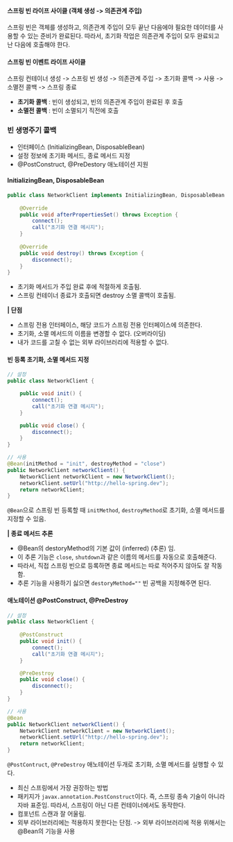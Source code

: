#### **스프링 빈 라이프 사이클** **(객체 생성 -> 의존관계 주입)**

스프링 빈은 객체를 생성하고, 의존관계 주입이 모두 끝난 다음에야 필요한 데이터를 사용할 수 있는 준비가 완료된다. 따라서, 초기화 작업은 의존관계 주입이 모두 완료되고 난 다음에 호출해야 한다.



#### 스프링 빈 이벤트 라이프 사이클

스프링 컨테이너 생성 -> 스프링 빈 생성 -> 의존관계 주입 -> 초기화 콜백 -> 사용 -> 소멸전 콜백 -> 스프링 종료

- **초기화 콜백** : 빈이 생성되고, 빈의 의존관계 주입이 완료된 후 호출
- **소멸전 콜백** : 빈이 소멸되기 직전에 호출



### 빈 생명주기 콜백

- 인터페이스 (InitializingBean, DisposableBean)
- 설정 정보에 초기화 메서드, 종료 메서드 지정
- @PostConstruct, @PreDestory 애노테이션 지원



#### InitializingBean, DisposableBean

```java
public class NetworkClient implements InitializingBean, DisposableBean {
    
    @Override
    public void afterPropertiesSet() throws Exception {
        connect();
        call("초기화 연결 메시지");
    }
    
    @Override
    public void destroy() throws Exception {
        disconnect();
    }
}
```

- 초기화 메서드가 주입 완료 후에 적절하게 호출됨.
- 스프링 컨테이너 종료가 호출되면 destroy 소멸 콜백이 호출됨.



**| 단점**

- 스프링 전용 인터페이스, 해당 코드가 스프링 전용 인터페이스에 의존한다.
- 초기화, 소멸 메서드의 이름을 변경할 수 없다. (오버라이딩)
- 내가 코드를 고칠 수 없는 외부 라이브러리에 적용할 수 없다.



#### 빈 등록 초기화, 소멸 메서드 지정

```java
// 설정
public class NetworkClient {

    public void init() {
        connect();
        call("초기화 연결 메시지");
    }

    public void close() {
        disconnect();
    }
}

// 사용
@Bean(initMethod = "init", destroyMethod = "close")
public NetworkClient networkClient() {
    NetworkClient networkClient = new NetworkClient();
    networkClient.setUrl("http://hello-spring.dev");
    return networkClient;
}
```

`@Bean`으로 스프링 빈 등록할 때 `initMethod`, `destroyMethod`로 초기화, 소멸 메서드를 지정할 수 있음.



**| 종료 메서드 추론**

- @Bean의 destoryMethod의 기본 값이 (inferred) (추론) 임.
- 이 추론 기능은 `close`, `shutdown`과 같은 이름의 메서드를 자동으로 호출해준다.
- 따라서, 직접 스프링 빈으로 등록하면 종료 메서드는 따로 적어주지 않아도 잘 작동함.
- 추론 기능을 사용하기 싫으면 `destoryMethod=""` 빈 공백을 지정해주면 된다.



#### 애노테이션 @PostConstruct, @PreDestroy

```java
// 설정
public class NetworkClient {
	
    @PostConstruct
    public void init() {
        connect();
        call("초기화 연결 메시지");
    }

    @PreDestroy
    public void close() {
        disconnect();
    }
}

// 사용
@Bean
public NetworkClient networkClient() {
    NetworkClient networkClient = new NetworkClient();
    networkClient.setUrl("http://hello-spring.dev");
    return networkClient;
}
```

`@PostContruct`, `@PreDestroy`  애노테이션 두개로 초기화, 소멸 메서드를 실행할 수 있다.



- 최신 스프링에서 가장 권장하는 방법
- 패키지가 `javax.annotation.PostConstruct`이다. 즉, 스프링 종속 기술이 아니라 자바 표준임. 따라서, 스프링이 아닌 다른 컨테이너에서도 동작한다.
- 컴포넌트 스캔과 잘 어울림.
- 외부 라이브러리에는 적용하지 못한다는 단점. -> 외부 라이브러리에 적용 위해서는 @Bean의 기능을 사용

